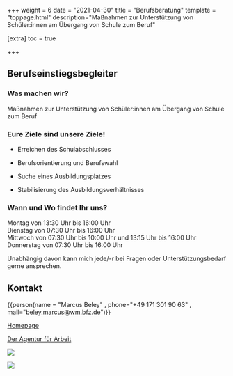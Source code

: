 +++
weight = 6
date = "2021-04-30"
title = "Berufsberatung"
template = "toppage.html"
description="Maßnahmen zur Unterstützung von Schüler:innen am Übergang von Schule zum Beruf"

[extra]
toc = true

+++

## Berufseinstiegsbegleiter

### Was machen wir?

Maßnahmen zur Unterstützung von Schüler:innen am Übergang von Schule zum Beruf

### Eure Ziele sind unsere Ziele!

- Erreichen des Schulabschlusses

- Berufsorientierung und Berufswahl

- Suche eines Ausbildungsplatzes

- Stabilisierung des Ausbildungsverhältnisses

### Wann und Wo findet Ihr uns?

Montag von 13:30 Uhr bis 16:00 Uhr  
Dienstag von 07:30 Uhr bis 16:00 Uhr  
Mittwoch von 07:30 Uhr bis 10:00 Uhr und 13:15 Uhr bis 16:00 Uhr  
Donnerstag von 07:30 Uhr bis 16:00 Uhr  

Unabhängig davon kann mich jede/-r bei Fragen oder Unterstützungsbedarf gerne ansprechen.

## Kontakt
{{person(name = "Marcus Beley" , phone="+49 171 301 90 63" , mail="beley.marcus@wm.bfz.de")}}

[Homepage](www.gfi-ggmbh.de)

[Der Agentur für Arbeit](https://www.arbeitsagentur.de/vor-ort/weilheim/content/1533726520811?pk_campaign=schulwebsite)

![](images/Bildschirm­foto-2023-02-01-um-21.01.08-1024x167.png)

![](images/Bildschirm­foto-2023-02-01-um-21.00.47-1024x139.png)
